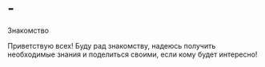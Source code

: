 # -
Знакомство

Приветствую всех!
Буду рад знакомству, надеюсь получить необходимые знания и поделиться своими, если кому будет интересно!
